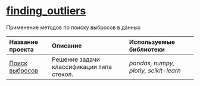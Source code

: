 # [finding_outliers](https://github.com/pzuboff/finding_outliers/blob/main/)<br/>
Применение методов по поиску выбросов в данных

| Название проекта                                                                               | Описание                                  | Используемые библиотеки               |
| :--------------------------------------------------------------------------------------------- | :---------------------------------------- | :------------------------------------ |
| [Поиск выбросов](https://github.com/pzuboff/finding_outliers/blob/main/finding_outliers.ipynb) | Решение задачи классификации типа стекол. | *pandas, numpy, plotly, scikit-learn* |
